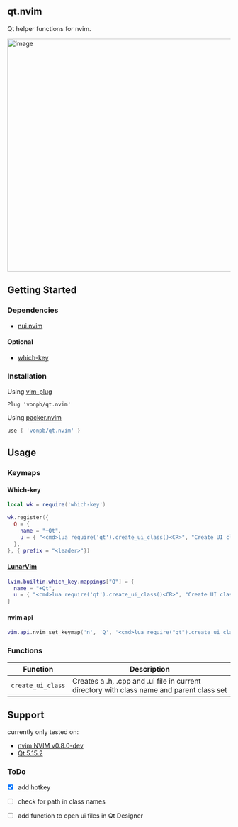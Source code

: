## qt.nvim
Qt helper functions for nvim.

<img width="525" alt="image" src="https://user-images.githubusercontent.com/65032978/166718514-1a7ea6b4-d25f-4b2e-93bc-9d7d6c11ee12.png">

## Getting Started

### Dependencies

- [nui.nvim](https://github.com/MunifTanjim/nui.nvim)

#### Optional

- [which-key](https://github.com/folke/which-key.nvim)

### Installation

Using [vim-plug](https://github.com/junegunn/vim-plug)

```viml
Plug 'vonpb/qt.nvim'
```

Using [packer.nvim](https://github.com/wbthomason/packer.nvim)

```lua
use { 'vonpb/qt.nvim' }
```

## Usage


### Keymaps

#### Which-key

```lua
local wk = require('which-key')

wk.register({
  Q = {
    name = "+Qt",
    u = { "<cmd>lua require('qt').create_ui_class()<CR>", "Create UI class" },
  },
}, { prefix = "<leader>"})
```


#### [LunarVim](https://github.com/LunarVim/LunarVim)

```lua
lvim.builtin.which_key.mappings["Q"] = {
  name = "+Qt",
  u = { "<cmd>lua require('qt').create_ui_class()<CR>", "Create UI class" },
}
```

#### nvim api

```lua
vim.api.nvim_set_keymap('n', 'Q', '<cmd>lua require("qt").create_ui_class()<CR>', {})
```

### Functions
| Function | Description |
| -------- | ----------- |
| `create_ui_class` | Creates a .h, .cpp and .ui file in current directory with class name and parent class set |


## Support

currently only tested on:
* [nvim NVIM v0.8.0-dev](https://github.com/neovim/neovim/releases/tag/nightly)
* [Qt 5.15.2](https://www.qt.io/)

### ToDo

- [x] add hotkey
- [ ] check for path in class names
- [ ] add function to open ui files in Qt Designer

